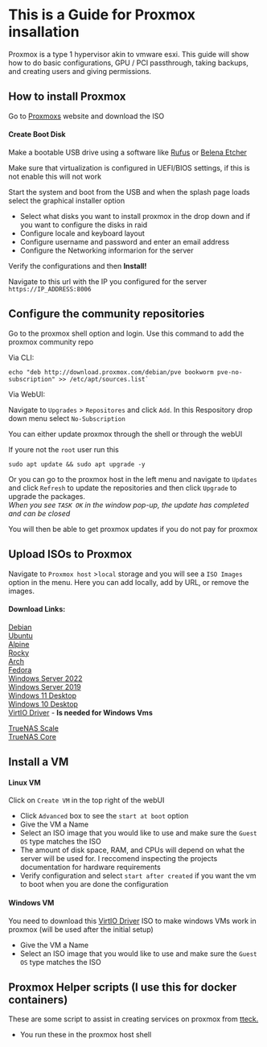 # This is a Guide for Proxmox insallation

Proxmox is a type 1 hypervisor akin to vmware esxi. This guide will show how to do basic configurations, GPU / PCI passthrough, taking backups, and creating users and giving permissions.

## How to install Proxmox
Go to [Proxmoxs](https://www.proxmox.com/en/downloads) website and download the ISO

#### Create Boot Disk

Make a bootable USB drive using a software like [Rufus](https://rufus.ie/en/) or [Belena Etcher](https://etcher.balena.io/)

Make sure that virtualization is configured in UEFI/BIOS settings, if this is not enable this will not work

Start the system and boot from the USB and when the splash page loads select the graphical installer option
- Select what disks you want to install proxmox in the drop down and if you want to configure  the disks in raid
- Configure locale and keyboard layout
- Configure username and password and enter an email address
- Configure the Networking informarion for the server

Verify the configurations and then **Install!**

Navigate to this url with the IP you configured for the server `https://IP_ADDRESS:8006`

## Configure the community repositories
Go to the proxmox shell option and login. Use this command to add the proxmox community repo

Via CLI:
```
echo "deb http://download.proxmox.com/debian/pve bookworm pve-no-subscription" >> /etc/apt/sources.list`
```
Via WebUI:

Navigate to `Upgrades` > `Repositores` and click `Add`. In this Respository drop down menu select `No-Subscription`

You can either update proxmox through the shell or through the webUI

If youre not the `root` user run this
```
sudo apt update && sudo apt upgrade -y
```
Or you can go to the proxmox host in the left menu and navigate to `Updates` and click `Refresh` to update the repositories and then click `Upgrade` to upgrade the packages. <br />
  *When you see `TASK OK` in the window pop-up, the update has completed and can be closed*

You will then be able to get proxmox updates if you do not pay for proxmox

## Upload ISOs to Proxmox
Navigate to `Proxmox host` >`local` storage and you will see a `ISO Images` option in the menu. Here you can add locally, add by URL, or remove the images. 

#### Download Links: <br />
[Debian](https://www.debian.org/download) <br />
[Ubuntu](https://ubuntu.com/download) <br />
[Alpine](https://alpinelinux.org/downloads/)  <br />
[Rocky](https://rockylinux.org/download) <br />
[Arch](https://archlinux.org/download/) <br />
[Fedora](https://fedoraproject.org/) <br />
[Windows Server 2022](https://www.microsoft.com/en-us/evalcenter/download-windows-server-2022) <br />
[Windows Server 2019](https://www.microsoft.com/en-us/evalcenter/download-windows-server-2019)<br />
[Windows 11 Desktop](https://www.microsoft.com/software-download/windows11)<br />
[Windows 10 Desktop](https://www.microsoft.com/en-us/software-download/windows10ISO)<br />
[VirtIO Driver](https://fedorapeople.org/groups/virt/virtio-win/direct-downloads/stable-virtio/virtio-win.iso) - **Is needed for Windows Vms** <br />

[TrueNAS Scale](https://www.truenas.com/download-truenas-scale/) <br />
[TrueNAS Core](https://www.truenas.com/download-truenas-core/)<br />


## Install a VM

#### Linux VM
Click on `Create VM` in the top right of the webUI 
- Click `Advanced` box to see the `start at boot` option
- Give the VM a Name 
- Select an ISO image that you would like to use and make sure the `Guest OS` type matches the ISO
- The amount of disk space, RAM, and CPUs will depend on what the server will be used for. I reccomend inspecting the projects documentation for hardware requirements
- Verify configuration and select `start after created` if you want the vm to boot when you are done the configuration

#### Windows VM
You need to download this [VirtIO Driver](https://fedorapeople.org/groups/virt/virtio-win/direct-downloads/stable-virtio/virtio-win.iso) ISO to make windows VMs work in proxmox (will be used after the initial setup)
- Give the VM a Name 
- Select an ISO image that you would like to use and make sure the `Guest OS` type matches the ISO



## Proxmox Helper scripts (I use this for docker containers)
These are some script to assist in creating services on proxmox from [tteck.](https://tteck.github.io/Proxmox/)
- You run these in the proxmox host shell
